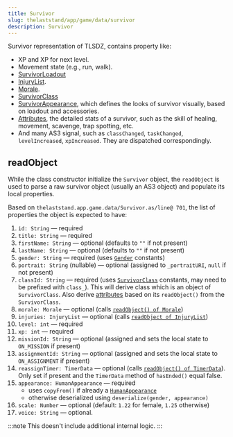```yaml
---
title: Survivor
slug: thelaststand/app/game/data/survivor
description: Survivor
---
```


Survivor representation of TLSDZ, contains property like:

- XP and XP for next level.
- Movement state (e.g., run, walk).
- [SurvivorLoadout](/thelaststand/app/game/data/survivorloadout)
- [InjuryList](/thelaststand/app/game/data/injury/injurylist).
- [Morale](/thelaststand/app/game/data/morale).
- [SurvivorClass](/thelaststand/app/game/data/survivorclass)
- [SurvivorAppearance](/thelaststand/app/game/data/survivorappearance), which defines the looks of survivor visually, based on loadout and accessories.
- [Attributes](/thelaststand/app/game/data/attributes), the detailed stats of a survivor, such as the skill of healing, movement, scavenge, trap spotting, etc.
- And many AS3 signal, such as `classChanged`, `taskChanged`, `levelIncreased`, `xpIncreased`. They are dispatched correspondingly.

## readObject

While the class constructor initialize the `Survivor` object, the `readObject` is used to parse a raw survivor object (usually an AS3 object) and populate its local properties.

Based on `thelaststand.app.game.data/Survivor.as/line@ 701`, the list of properties the object is expected to have:

1. `id: String` — required
2. `title: String` — required
3. `firstName: String` — optional (defaults to `""` if not present)
4. `lastName: String` — optional (defaults to `""` if not present)
5. `gender: String` — required (uses [`Gender`](/thelaststand/app/game/data/gender) constants)
6. `portrait: String` (nullable) — optional (assigned to `_portraitURI`, `null` if not present)
7. `classId: String` — required (uses [`SurvivorClass`](/thelaststand/app/game/data/survivorclass) constants, may need to be prefixed with `class_`). This will derive class which is an object of `SurvivorClass`. Also derive [attributes](/thelaststand/app/game/data/attributes) based on its `readObject()` from the `SurvivorClass`.
8. `morale: Morale` — optional (calls [`readObject() of Morale`](/thelaststand/app/game/data/morale#readobject))
9. `injuries: InjuryList` — optional (calls [`readObject of InjuryList`](/thelaststand/app/game/data/injury/injurylist#readobject))
10. `level: int` — required
11. `xp: int` — required
12. `missionId: String` — optional (assigned and sets the local state to `ON_MISSION` if present)
13. `assignmentId: String` — optional (assigned and sets the local state to `ON_ASSIGNMENT` if present)
14. `reassignTimer: TimerData` — optional (calls [`readObject() of TimerData`](/thelaststand/app/game/data/timerdata#readobject)). Only set if present and the `TimerData` method of `hasEnded()` equal false.
15. `appearance: HumanAppearance` — required
    - uses `copyFrom()` if already a [`HumanAppearance`](/thelaststand/app/game/data/humanappearance)
    - otherwise deserialized using `deserialize(gender, appearance)`
16. `scale: Number` — optional (default: `1.22` for female, `1.25` otherwise)
17. `voice: String` — optional.

:::note
This doesn't include additional internal logic.
:::
